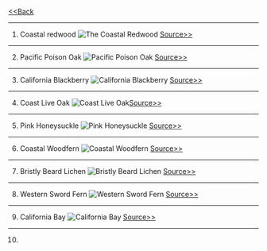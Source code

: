 [<<Back](LINK)

  <hr>

1. Coastal redwood ![The Coastal Redwood](https://github.com/ZephyrCarter/ZephyrCarter.github.io/blob/main/SCOUTHUB/FIRSTCLASS/FCIMGS/IMG_2857.jpeg)
[Source>>](https://theodorepayne.org/nativeplantdatabase/index.php?title=Sequoia_sempervirens)

  <hr>

2. Pacific Poison Oak ![Pacific Poison Oak](https://github.com/ZephyrCarter/ZephyrCarter.github.io/blob/main/SCOUTHUB/FIRSTCLASS/FCIMGS/IMG_2873.jpeg)
[Source>>](https://www.nps.gov/articles/000/pacific-poison-oak.htm)

<hr>

3. California Blackberry
![California Blackberry](https://github.com/ZephyrCarter/ZephyrCarter.github.io/blob/main/SCOUTHUB/FIRSTCLASS/FCIMGS/IMG_2862.jpeg)
[Source>>](https://theodorepayne.org/nativeplantdatabase/index.php?title=Rubus_ursinus)

<hr>

4. Coast Live Oak
![Coast Live Oak](https://github.com/ZephyrCarter/ZephyrCarter.github.io/blob/main/SCOUTHUB/FIRSTCLASS/FCIMGS/IMG_2860.jpeg)[Source>>](https://www.wildflower.org/plants/result.php?id_plant=QUAG)

<hr>

5. Pink Honeysuckle
![Pink Honeysuckle](https://github.com/ZephyrCarter/ZephyrCarter.github.io/blob/main/IMG_2866.jpeg)
[Source>>](https://www.wildflower.org/plants/result.php?id_plant=lohi2)

<hr>

6. Coastal Woodfern
![Coastal Woodfern](https://github.com/ZephyrCarter/ZephyrCarter.github.io/blob/main/SCOUTHUB/FIRSTCLASS/FCIMGS/IMG_2883.jpeg)
[Source>>](https://www.inaturalist.org/taxa/52671-Dryopteris-arguta)

<hr>

7. Bristly Beard Lichen
![Bristly Beard Lichen](https://github.com/ZephyrCarter/ZephyrCarter.github.io/blob/main/SCOUTHUB/FIRSTCLASS/FCIMGS/IMG_2885.jpeg)
[Source>>](https://www.inaturalist.org/taxa/52671-Dryopteris-arguta)

<hr>

8. Western Sword Fern
![Western Sword Fern](https://github.com/ZephyrCarter/ZephyrCarter.github.io/blob/main/SCOUTHUB/FIRSTCLASS/FCIMGS/IMG_2863.jpeg)
[Source>>](https://www.inaturalist.org/taxa/47751-Polystichum-munitum)

<hr>

9. California Bay
![California Bay](https://github.com/ZephyrCarter/ZephyrCarter.github.io/blob/main/SCOUTHUB/FIRSTCLASS/FCIMGS/IMG_2858.jpeg)
[Source>>](https://www.inaturalist.org/taxa/48807-Umbellularia-californica)

<hr>

10. 




